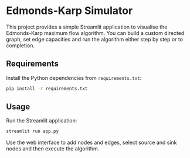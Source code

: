 # Edmonds-Karp Simulator

This project provides a simple Streamlit application to visualise the Edmonds-Karp maximum flow algorithm. You can build a custom directed graph, set edge capacities and run the algorithm either step by step or to completion.

## Requirements

Install the Python dependencies from `requirements.txt`:

```bash
pip install -r requirements.txt
```

## Usage

Run the Streamlit application:

```bash
streamlit run app.py
```

Use the web interface to add nodes and edges, select source and sink nodes and then execute the algorithm.
